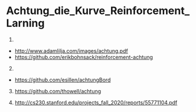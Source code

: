 # Achtung_die_Kurve_Reinforcement_Larning
1. 
- http://www.adamlilja.com/images/achtung.pdf
- https://github.com/erikbohnsack/reinforcement-achtung

2.
- https://github.com/esillen/achtungBord

3. https://github.com/thowell/achtung

4. http://cs230.stanford.edu/projects_fall_2020/reports/55771104.pdf